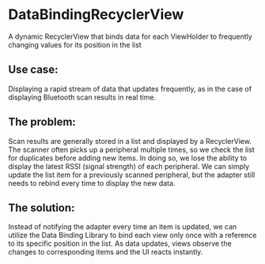 # DataBindingRecyclerView
A dynamic RecyclerView that binds data for each ViewHolder to frequently changing values for its position in the list

## Use case:
Displaying a rapid stream of data that updates frequently, as in the case of displaying Bluetooth scan results in real time.

## The problem:
Scan results are generally stored in a list and displayed by a RecyclerView. The scanner often picks up a peripheral multiple times, so we check the list for duplicates before adding new items. In doing so, we lose the ability to display the latest RSSI (signal strength) of each peripheral. We can simply update the list item for a previously scanned peripheral, but the adapter still needs to rebind every time to display the new data.

## The solution:
Instead of notifying the adapter every time an item is updated, we can utilize the Data Binding Library to bind each view only once with a reference to its specific position in the list. As data updates, views observe the changes to corresponding items and the UI reacts instantly.
